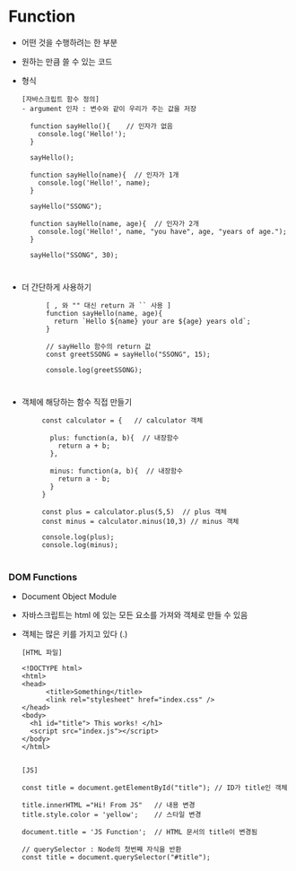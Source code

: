 # Function 
- 어떤 것을 수행하려는 한 부분
- 원하는 만큼 쓸 수 있는 코드 

- 형식 

      [자바스크립트 함수 정의] 
      - argument 인자 : 변수와 같이 우리가 주는 값을 저장 

        function sayHello(){    // 인자가 없음 
          console.log('Hello!');
        }

        sayHello();

        function sayHello(name){  // 인자가 1개  
          console.log('Hello!', name);
        }

        sayHello("SSONG");

        function sayHello(name, age){  // 인자가 2개 
          console.log('Hello!', name, "you have", age, "years of age.");
        }

        sayHello("SSONG", 30);

# 

- 더 간단하게 사용하기 
  
            [ , 와 "" 대신 return 과 `` 사용 ]
            function sayHello(name, age){  
              return `Hello ${name} your are ${age} years old`;
            }

            // sayHello 함수의 return 값 
            const greetSSONG = sayHello("SSONG", 15);

            console.log(greetSSONG);
      
#

- 객체에 해당하는 함수 직접 만들기 

    
           const calculator = {   // calculator 객체 

             plus: function(a, b){  // 내장함수 
               return a + b;
             },

             minus: function(a, b){  // 내장함수 
               return a - b;
             }
           }

           const plus = calculator.plus(5,5)  // plus 객체
           const minus = calculator.minus(10,3) // minus 객체 

           console.log(plus);
           console.log(minus);

#
### DOM Functions 
- Document Object Module 
- 자바스크립트는 html 에 있는 모든 요소를 가져와 객체로 만들 수 있음 
- 객체는 많은 키를 가지고 있다 (.) 

      [HTML 파일]
      
      <!DOCTYPE html>
      <html>
      <head>
            <title>Something</title>
            <link rel="stylesheet" href="index.css" />
      </head>
      <body>
        <h1 id="title"> This works! </h1>
        <script src="index.js"></script>
      </body>
      </html>


      [JS] 
      
      const title = document.getElementById("title"); // ID가 title인 객체 

      title.innerHTML ="Hi! From JS"   // 내용 변경
      title.style.color = 'yellow';    // 스타일 변경
      
      document.title = 'JS Function';  // HTML 문서의 title이 변경됨

      // querySelector : Node의 첫번째 자식을 반환 
      const title = document.querySelector("#title"); 
